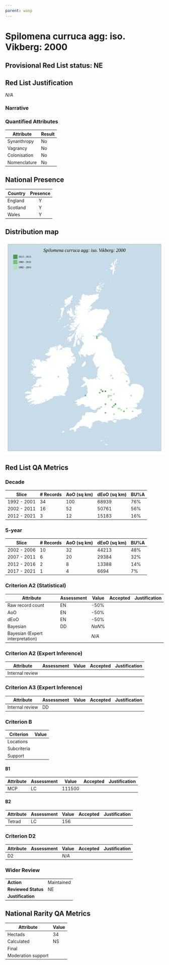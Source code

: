 ```yaml
---
parent: wasp
---
```


# Spilomena curruca agg: iso. Vikberg: 2000

## Provisional Red List status: NE


## Red List Justification
*N/A*

### Narrative




### Quantified Attributes
|Attribute|Result|
|---|---|
|Synanthropy|No|
|Vagrancy|No|
|Colonisation|No|
|Nomenclature|No|




## National Presence
|Country|Presence
|---|:-:|
|England|Y|
|Scotland|Y|
|Wales|Y|


## Distribution map
![](../map/638.svg)

## Red List QA Metrics
### Decade
| Slice | # Records | AoO (sq km) | dEoO (sq km) |BU%A |
|---|---|---|---|---|
|1992 - 2001|34|100|68939|76%|
|2002 - 2011|16|52|50761|56%|
|2012 - 2021|3|12|15183|16%|

### 5-year
| Slice | # Records | AoO (sq km) | dEoO (sq km) |BU%A |
|---|---|---|---|---|
|2002 - 2006|10|32|44213|48%|
|2007 - 2011|6|20|29384|32%|
|2012 - 2016|2|8|13388|14%|
|2017 - 2021|1|4|6694|7%|

### Criterion A2 (Statistical)
|Attribute|Assessment|Value|Accepted|Justification
|---|---|---|---|---|
|Raw record count|EN|-50%|||
|AoO|EN|-50%|||
|dEoO|EN|-50%|||
|Bayesian|DD|*NaN*%|||
|Bayesian (Expert interpretation)||*N/A*|||

### Criterion A2 (Expert Inference)
|Attribute|Assessment|Value|Accepted|Justification
|---|---|---|---|---|
|Internal review|||||

### Criterion A3 (Expert Inference)
|Attribute|Assessment|Value|Accepted|Justification
|---|---|---|---|---|
|Internal review|DD||||

### Criterion B
|Criterion| Value|
|---|---|
|Locations||
|Subcriteria||
|Support||

#### B1
|Attribute|Assessment|Value|Accepted|Justification
|---|---|---|---|---|
|MCP|LC|111500|||

#### B2
|Attribute|Assessment|Value|Accepted|Justification
|---|---|---|---|---|
|Tetrad|LC|156|||

### Criterion D2
|Attribute|Assessment|Value|Accepted|Justification
|---|---|---|---|---|
|D2||*N/A*|||

### Wider Review
|  |  |
|---|---|
|**Action**|Maintained|
|**Reviewed Status**|NE|
|**Justification**||

## National Rarity QA Metrics
|Attribute|Value|
|---|---|
|Hectads|34|
|Calculated|NS|
|Final||
|Moderation support||
